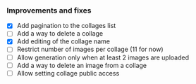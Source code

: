 ### Improvements and fixes

- [x] Add pagination to the collages list
- [ ] Add a way to delete a collage
- [x] Add editing of the collage name
- [ ] Restrict number of images per collage (11 for now)
- [ ] Allow generation only when at least 2 images are uploaded
- [ ] Add a way to delete an image from a collage
- [ ] Allow setting collage public access
